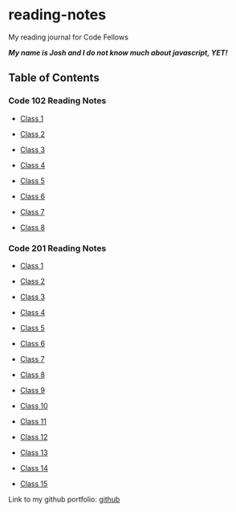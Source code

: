 # reading-notes

My reading journal for Code Fellows

***My name is Josh and I do not know much about javascript, YET!***

## Table of Contents

### Code 102 Reading Notes

- [Class 1](https://coff23.github.io/reading-notes/class1)

- [Class 2](https://coff23.github.io/reading-notes/class2)

- [Class 3]()

- [Class 4](/home/coff23/projects/courses/code-102/notes-website/reading-notes/class4.md)

- [Class 5](/home/coff23/projects/courses/code-102/notes-website/reading-notes/class5.md)

- [Class 6](/home/coff23/projects/courses/code-102/notes-website/reading-notes/class6.md)

- [Class 7](/home/coff23/projects/courses/code-102/notes-website/reading-notes/class7.md)

- [Class 8](/home/coff23/projects/courses/code-102/notes-website/reading-notes/class8.md)

### Code 201 Reading Notes

- [Class 1]()

- [Class 2]()

- [Class 3]()

- [Class 4]()

- [Class 5]()

- [Class 6]()

- [Class 7]()

- [Class 8]()

- [Class 9]()

- [Class 10]()

- [Class 11]()

- [Class 12]()

- [Class 13]()

- [Class 14]()

- [Class 15]()

Link to my github portfolio: [github](https://github.com/Coff23)
